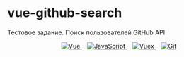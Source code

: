 # vue-github-search
Тестовое задание. Поиск пользователей GitHub API
<br />
<div align="center">
    <a href="https://vuejs.org/">
        <img alt="Vue"
            src="https://img.shields.io/badge/-Vue-42b883?style=for-the-badge&logo=vue&logoColor=black" />
    </a>
    &nbsp;&nbsp;
    <a href="https://www.cluemediator.com/category/javascript">
        <img alt="JavaScript"
            src="https://img.shields.io/badge/-JavaScript-F7DF1E?style=for-the-badge&logo=javascript&logoColor=black" />
    </a>
    &nbsp;&nbsp;
    <a href="https://vuex.vuejs.org/">
        <img alt="Vuex"
            src="https://img.shields.io/badge/-Vuex-42b883?style=for-the-badge&logo=vue&logoColor=black" />
    </a>
    &nbsp;&nbsp;
    <a href="https://www.cluemediator.com/category/git">
        <img alt="Git" src="https://img.shields.io/badge/-Git-F05032?style=for-the-badge&logo=git&logoColor=white" />
    </a>
</div>
